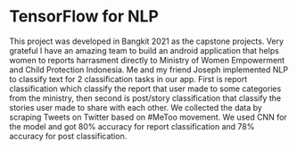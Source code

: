 # TensorFlow for NLP
This project was developed in Bangkit 2021 as the capstone projects. Very grateful I have an amazing team to build an android application that helps women to reports harrasment directly to Ministry of Women Empowerment and Child Protection Indonesia. Me and my friend Joseph implemented NLP to classify text for 2 classification tasks in our app. First is report classification which classify the report that user made to some categories from the ministry, then second is post/story classification that classify the stories user made to share with each other. We collected the data by scraping Tweets on Twitter based on #MeToo movement. We used CNN for the model and got 80% accuracy for report classification and 78% accuracy for post classification.
